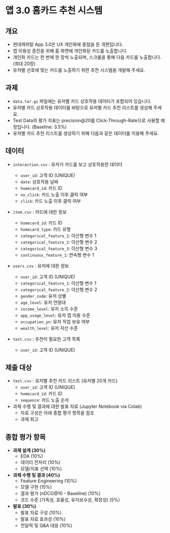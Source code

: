 # 앱 3.0 홈카드 추천 시스템

## 개요
- 현대캐피탈 App 3.0은 UX 개인화에 중점을 둔 개편입니다.
- 앱 이용성 증진을 위해 홈 화면에 개인화된 카드를 노출합니다.
- 개인화 카드는 한 번에 한 장씩 노출되며, 스크롤을 통해 다음 카드를 노출합니다. (최대 20장)
- 유저별 선호에 맞는 카드를 노출하기 위한 추천 시스템을 개발해 주세요.

## 과제
- `data.tar.gz` 파일에는 유저별 카드 상호작용 데이터가 포함되어 있습니다.
- 유저별 카드 상호작용 데이터를 바탕으로 유저별 카드 추천 리스트를 생성해 주세요.
- Test Data의 평가 지표는 precision@20를 Click-Through-Rate으로 사용할 예정입니다. (Baseline: 3.5%)
- 유저별 카드 추천 리스트를 생성하기 위해 다음과 같은 데이터를 이용해 주세요.

## 데이터
- `interaction.csv` : 유저가 카드를 보고 상호작용한 데이터
  - `user_id`: 고객 ID (UNIQUE)
  - `date`: 상호작용 날짜
  - `homecard_id`: 카드 ID
  - `no_click`: 카드 노출 이후 클릭 여부
  - `click`: 카드 노출 이후 클릭 여부
  
- `item.csv` : 카드에 대한 정보
  - `homecard_id`: 카드 ID
  - `homecard_type`: 카드 유형
  - `categorical_feature_1`: 이산형 변수 1
  - `categorical_feature_2`: 이산형 변수 2
  - `categorical_feature_3`: 이산형 변수 3
  - `continuous_feature_1`: 연속형 변수 1
  
- `users.csv` : 유저에 대한 정보
  - `user_id`: 고객 ID (UNIQUE)
  - `categorical_feature_1`: 이산형 변수 1
  - `categorical_feature_2`: 이산형 변수 2
  - `gender_code`: 유저 성별
  - `age_level`: 유저 연령대
  - `income_level`: 유저 소득 수준
  - `app_usage_level`: 유저 앱 이용 수준
  - `occupation_yn`: 유저 직업 보유 여부
  - `wealth_level`: 유저 자산 수준

- `test.csv` : 추천이 필요한 고객 목록
  - `user_id`: 고객 ID (UNIQUE)

## 제출 대상
- `test.csv` : 유저별 추천 카드 리스트 (유저별 20개 카드)
  - `user_id`: 고객 ID (UNIQUE)
  - `homecard_id`: 카드 ID
  - `sequence`: 카드 노출 순서
- 과제 수행 및 결과에 대한 발표 자료 (Jupyter Notebook via Colab)
  - 자료 구성은 아래 종합 평가 항목을 참조
  - 과제 회고

## 종합 평가 항목
- **과제 설계 (30%)**
  - EDA (10%)
  - 데이터 전처리 (10%)
  - 모델/지표 선택 (10%)
- **과제 수행 및 결과 (40%)**
  - Feature Engineering (10%)
  - 모델 구현 (15%)
  - 결과 평가 (nDCG@10 - Baseline) (10%)
  - 코드 수준 (가독성, 효율성, 유지보수성, 확장성) (5%)
- **발표 (30%)**
  - 발표 자료 구성 (10%)
  - 발표 자료 효과성 (10%)
  - 전달력 및 Q&A 대응 (10%)
